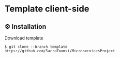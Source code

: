 # Template client-side 

## ⚙ Installation

 Download template 

```
$ git clone --branch template https://github.com/SarraTounsi/MicroservicesProject
```
